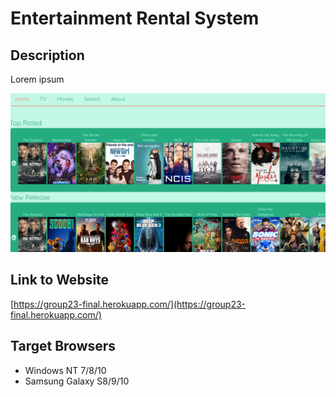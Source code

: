 # Entertainment Rental System

## Description
Lorem ipsum

![image](https://raw.githubusercontent.com/ktsai99/Group23-Final-INST377SP2021/main/image.png)

## Link to Website
[https://group23-final.herokuapp.com/](https://group23-final.herokuapp.com/)

## Target Browsers
* Windows NT 7/8/10
* Samsung Galaxy S8/9/10
